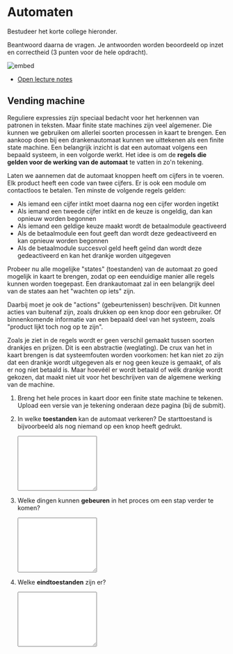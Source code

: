 # Automaten

Bestudeer het korte college hieronder.

Beantwoord daarna de vragen. Je antwoorden worden beoordeeld op inzet en correctheid (3 punten voor de hele opdracht).

![embed](https://www.youtube.com/embed/iixnLh55wp0)

- [Open lecture notes](https://v4.software-carpentry.org/regexp/mechanics.html)

## Vending machine

Reguliere expressies zijn speciaal bedacht voor het herkennen van patronen in teksten. Maar finite state machines zijn veel algemener. Die kunnen we gebruiken om allerlei soorten processen in kaart te brengen. Een aankoop doen bij een drankenautomaat kunnen we uittekenen als een finite state machine. Een belangrijk inzicht is dat een automaat volgens een bepaald systeem, in een volgorde werkt. Het idee is om de **regels die gelden voor de werking van de automaat** te vatten in zo'n tekening.

Laten we aannemen dat de automaat knoppen heeft om cijfers in te voeren. Elk product heeft een code van twee cijfers. Er is ook een module om contactloos te betalen. Ten minste de volgende regels gelden:

- Als iemand een cijfer intikt moet daarna nog een cijfer worden ingetikt
- Als iemand een tweede cijfer intikt en de keuze is ongeldig, dan kan opnieuw worden begonnen
- Als iemand een geldige keuze maakt wordt de betaalmodule geactiveerd
- Als de betaalmodule een fout geeft dan wordt deze gedeactiveerd en kan opnieuw worden begonnen
- Als de betaalmodule succesvol geld heeft geïnd dan wordt deze gedeactiveerd en kan het drankje worden uitgegeven

Probeer nu alle mogelijke "states" (toestanden) van de automaat zo goed mogelijk in kaart te brengen, zodat op een eenduidige manier alle regels kunnen worden toegepast. Een drankautomaat zal in een belangrijk deel van de states aan het "wachten op iets" zijn.

Daarbij moet je ook de "actions" (gebeurtenissen) beschrijven. Dit kunnen acties van buitenaf zijn, zoals drukken op een knop door een gebruiker. Of binnenkomende informatie van een bepaald deel van het systeem, zoals "product lijkt toch nog op te zijn".

Zoals je ziet in de regels wordt er geen verschil gemaakt tussen soorten drankjes en prijzen. Dit is een abstractie (weglating). De crux van het in kaart brengen is dat systeemfouten worden voorkomen: het kan niet zo zijn dat een drankje wordt uitgegeven als er nog geen keuze is gemaakt, of als er nog niet betaald is. Maar hoevéél er wordt betaald of wélk drankje wordt gekozen, dat maakt niet uit voor het beschrijven van de algemene werking van de machine.

1.  Breng het hele proces in kaart door een finite state machine te tekenen. Upload een versie van je tekening onderaan deze pagina (bij de submit).

2.  In welke **toestanden** kan de automaat verkeren? De starttoestand is bijvoorbeeld als nog niemand op een knop heeft gedrukt.

    <textarea name="form[q1]" rows="8" required></textarea>

3.  Welke dingen kunnen **gebeuren** in het proces om een stap verder te komen?

    <textarea name="form[q2]" rows="8" required></textarea>

4.  Welke **eindtoestanden** zijn er?

    <textarea name="form[q3]" rows="8" required></textarea>

